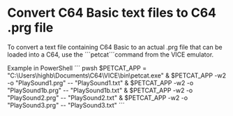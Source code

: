 # Convert C64 Basic text files to C64 .prg file
To convert a text file containing C64 Basic to an actual .prg file that can be loaded into a C64, use the ´´´petcat´´´command from the VICE emulator.

Example in PowerShell
´´´ pwsh
$PETCAT_APP = "C:\Users\highb\Documents\C64\VICE\bin\petcat.exe"
& $PETCAT_APP -w2 -o "PlaySound1.prg" -- "PlaySound1.txt"
& $PETCAT_APP -w2 -o "PlaySound1b.prg" -- "PlaySound1b.txt"
& $PETCAT_APP -w2 -o "PlaySound2.prg" -- "PlaySound2.txt"
& $PETCAT_APP -w2 -o "PlaySound3.prg" -- "PlaySound3.txt"
´´´
